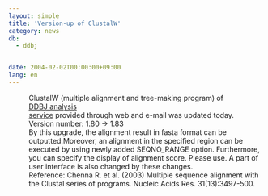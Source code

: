 ```yaml
---
layout: simple
title: 'Version-up of ClustalW'
category: news
db:
  - ddbj


date: 2004-02-02T00:00:00+09:00
lang: en
---
```


<dd>ClustalW (multiple alignment and tree-making program) of<br> <a href="/E-mail/homology.html">DDBJ analysis<br> service</a> provided through web and e-mail was updated today.<br>
<dd>Version number: 1.80 -&gt; 1.83<br>
<dd>By this upgrade, the alignment result in fasta format can be outputted.Moreover, an alignment in the specified region can be executed by using newly added SEQNO_RANGE option. Furthermore, you can specify the display of alignment score. Please use. A part of user interface is also changed by these changes.<br>
<dd>Reference: Chenna R. et al. (2003) Multiple sequence alignment with the Clustal series of programs. Nucleic Acids Res. 31(13):3497-500.</dd>
</dd>
</dd>
</dd>
